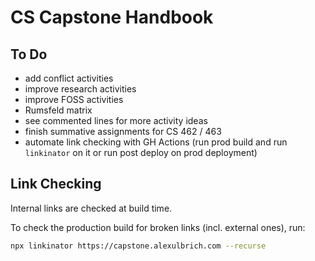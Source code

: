 # CS Capstone Handbook

## To Do

- add conflict activities
- improve research activities
- improve FOSS activities
- Rumsfeld matrix
- see commented lines for more activity ideas
- finish summative assignments for CS 462 / 463
- automate link checking with GH Actions (run prod build and run `linkinator` on it or run post deploy on prod deployment)



## Link Checking

Internal links are checked at build time.

To check the production build for broken links (incl. external ones), run:

```bash
npx linkinator https://capstone.alexulbrich.com --recurse
```

